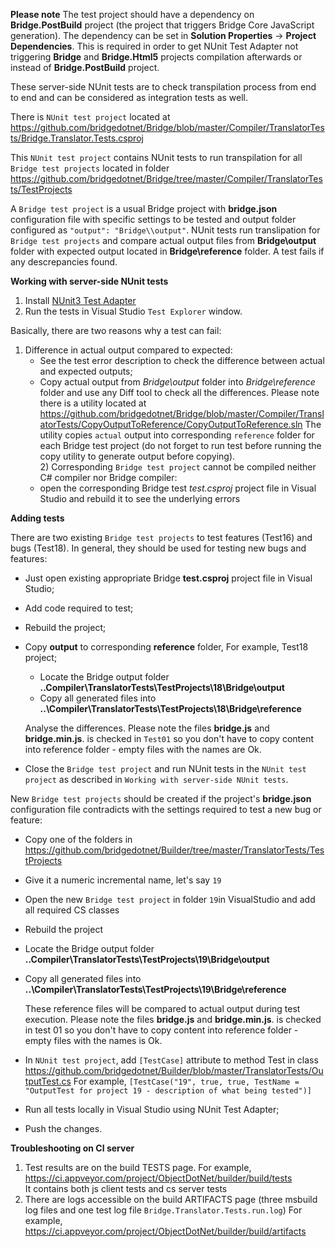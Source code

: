 ﻿**Please note**
The test project should have a dependency on **Bridge.PostBuild** project (the project that triggers Bridge Core JavaScript generation).
The dependency can be set in **Solution Properties** -> **Project Dependencies**.
This is required in order to get NUnit Test Adapter not triggering **Bridge** and **Bridge.Html5** projects compilation
afterwards or instead of **Bridge.PostBuild** project.



﻿These server-side NUnit tests are to check transpilation process from end to end and can be considered as integration tests as well.

There is `NUnit test project` located at 
  https://github.com/bridgedotnet/Bridge/blob/master/Compiler/TranslatorTests/Bridge.Translator.Tests.csproj
  
This `NUnit test project` contains NUnit tests to run transpilation for all `Bridge test projects` located in folder
  https://github.com/bridgedotnet/Bridge/tree/master/Compiler/TranslatorTests/TestProjects
    
A `Bridge test project` is a usual Bridge project with **bridge.json** configuration file with specific settings to be tested and output folder configured as `"output": "Bridge\\output"`.
NUnit tests run translipation for `Bridge test projects` and compare actual output files from **Bridge\output** folder with expected output located in **Bridge\reference** folder.
A test fails if any descrepancies found.

**Working with server-side NUnit tests**

 1) Install [NUnit3 Test Adapter](https://visualstudiogallery.msdn.microsoft.com/0da0f6bd-9bb6-4ae3-87a8-537788622f2d)  
 2) Run the tests in Visual Studio `Test Explorer` window.

Basically, there are two reasons why a test can fail:    
   1) Difference in actual output compared to expected:
       - See the test error description to check the difference between actual and expected outputs;
       - Copy actual output from *Bridge\output* folder into *Bridge\reference* folder and use any Diff tool to check all the differences. Please note there is a utility located at https://github.com/bridgedotnet/Bridge/blob/master/Compiler/TranslatorTests/CopyOutputToReference/CopyOutputToReference.sln
         The utility copies `actual` output into corresponding `reference` folder for each Bridge test project (do not forget to run test before running the copy utility to generate output before copying).         
    2) Corresponding `Bridge test project` cannot be compiled neither C# compiler nor Bridge compiler:
       - open the corresponding Bridge test *test.csproj* project file in Visual Studio and rebuild it to see the underlying errors


**Adding tests**

  There are two existing `Bridge test projects` to test features (Test16) and bugs (Test18). In general, they should be used for testing new bugs and features:
   - Just open existing appropriate Bridge **test.csproj** project file in Visual Studio;
   - Add code required to test;
   - Rebuild the project;
   - Copy **output** to corresponding **reference** folder, For example, Test18 project;
     - Locate the Bridge output folder **..Compiler\TranslatorTests\TestProjects\18\Bridge\output**
     - Copy all generated files into **..\Compiler\TranslatorTests\TestProjects\18\Bridge\reference**
     
     Analyse the differences.
     Please note the files **bridge.js** and **bridge.min.js**. is checked in `Test01` so you don't have to copy content into reference folder - empty files with the names are Ok.
   - Close the `Bridge test project` and run NUnit tests in the `NUnit test project` as described in `Working with server-side NUnit tests`.
  
  New `Bridge test projects` should be created if the project's **bridge.json** configuration file contradicts with the settings required to test a new bug or feature:
  - Copy one of the folders in https://github.com/bridgedotnet/Builder/tree/master/TranslatorTests/TestProjects
  - Give it a numeric incremental name, let's say `19`
  - Open the new `Bridge test project` in folder `19`in VisualStudio and add all required CS classes
  - Rebuild the project
  - Locate the Bridge output folder **..Compiler\TranslatorTests\TestProjects\19\Bridge\output**
  - Copy all generated files into **..\Compiler\TranslatorTests\TestProjects\19\Bridge\reference**
    
    These reference files will be compared to actual output during test execution.
    Please note the files **bridge.js** and **bridge.min.js**. is checked in test 01 so you don't have to copy content into reference folder - empty files with the names is Ok. 
  - In `NUnit test project`, add `[TestCase]` attribute to method Test in class https://github.com/bridgedotnet/Builder/blob/master/TranslatorTests/OutputTest.cs
    For example,  `[TestCase("19", true, true, TestName = "OutputTest for project 19 - description of what being tested")]`
  - Run all tests locally in Visual Studio using NUnit Test Adapter;
  - Push the changes.
  
**Troubleshooting on CI server**  
1) Test results are on the build TESTS page. For example, https://ci.appveyor.com/project/ObjectDotNet/builder/build/tests  
   It contains both js client tests and cs server tests  
2) There are logs accessible on the build ARTIFACTS page (three msbuild log files and one test log file `Bridge.Translator.Tests.run.log`)
   For example, https://ci.appveyor.com/project/ObjectDotNet/builder/build/artifacts
